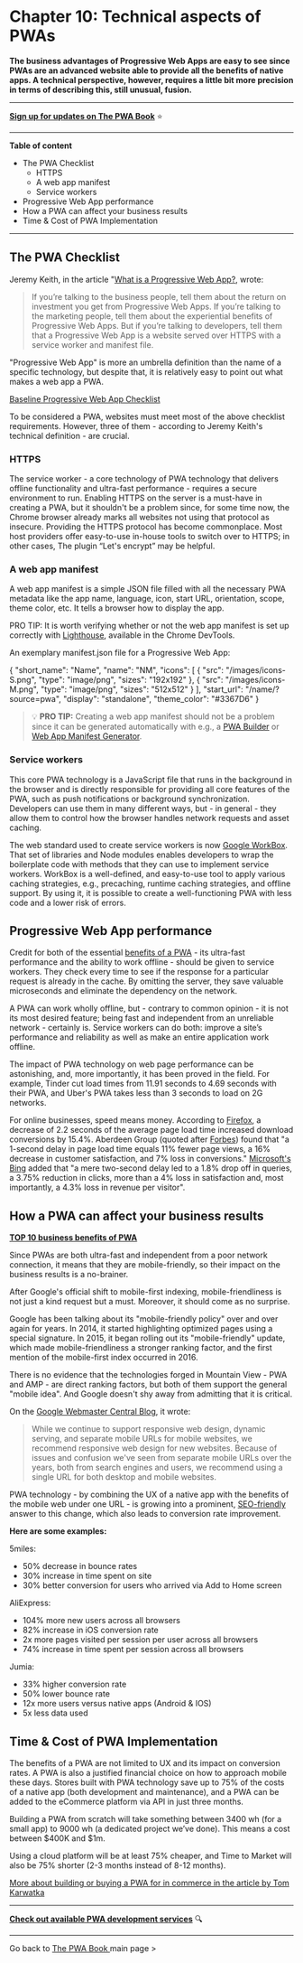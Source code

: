 ﻿# Chapter 10: Technical aspects of PWAs
 

**The business advantages of Progressive Web Apps are easy to see since PWAs are an advanced website able to provide all the benefits of native apps. A technical perspective, however, requires a little bit more precision in terms of describing this, still unusual, fusion.**

------

**[Sign up for updates on The PWA Book](https://divante.com/pwabook#form)** ⭐️   

------
 
 
**Table of content**

- The PWA Checklist
  - HTTPS
  - A web app manifest
  - Service workers
- Progressive Web App performance 
- How a PWA can affect your business results
- Time & Cost of PWA Implementation

---------

## The PWA Checklist

Jeremy Keith, in the article "[What is a Progressive Web App?](https://adactio.com/journal/13098), wrote:

>If you’re talking to the business people, tell them about the return on investment you get from Progressive Web Apps. If you’re talking to the marketing people, tell them about the experiential benefits of Progressive Web Apps. But if you’re talking to developers, tell them that a Progressive Web App is a website served over HTTPS with a service worker and manifest file.

"Progressive Web App" is more an umbrella definition than the name of a specific technology, but despite that, it is relatively easy to point out what makes a web app a PWA.

[Baseline Progressive Web App Checklist](https://developers.google.com/web/progressive-web-apps/checklist)

To be considered a PWA, websites must meet most of the above checklist requirements. However, three of them - according to Jeremy Keith's technical definition - are crucial.

### HTTPS

The service worker - a core technology of PWA technology that delivers offline functionality and ultra-fast performance - requires a secure environment to run. Enabling HTTPS on the server is a must-have in creating a PWA, but it shouldn't be a problem since, for some time now, the Chrome browser already marks all websites not using that protocol as insecure. Providing the HTTPS protocol has become commonplace. Most host providers offer easy-to-use in-house tools to switch over to HTTPS; in other cases, The plugin “Let's encrypt” may be helpful.

### A web app manifest

A web app manifest is a simple JSON file filled with all the necessary PWA metadata like the app name, language, icon, start URL, orientation, scope, theme color, etc. It tells a browser how to display the app.

PRO TIP: It is worth verifying whether or not the web app manifest is set up correctly with [Lighthouse](https://divante.com/blog/checking-up-ecommerce-with-the-lighthouse-tool/), available in the Chrome DevTools.

An exemplary manifest.json file for a Progressive Web App:
  
{
"short_name": "Name",
"name": "NM",
"icons": [
{
"src": "/images/icons-S.png",
"type": "image/png",
"sizes": "192x192"
},
{
"src": "/images/icons-M.png",
"type": "image/png",
"sizes": "512x512"
}
],
"start_url": "/name/?source=pwa",
"display": "standalone",
"theme_color": "#3367D6"
}

>💡 **PRO TIP:** Creating a web app manifest should not be a problem since it can be generated automatically with e.g., a [PWA Builder](https://www.pwabuilder.com/) or [Web App Manifest Generator](https://app-manifest.firebaseapp.com/).

### Service workers

This core PWA technology is a JavaScript file that runs in the background in the browser and is directly responsible for providing all core features of the PWA, such as push notifications or background synchronization. Developers can use them in many different ways, but - in general - they allow them to control how the browser handles network requests and asset caching.

The web standard used to create service workers is now [Google WorkBox](https://developers.google.com/web/tools/workbox). That set of libraries and Node modules enables developers to wrap the boilerplate code with methods that they can use to implement service workers. WorkBox is a well-defined, and easy-to-use tool to apply various caching strategies, e.g., precaching, runtime caching strategies, and offline support. By using it, it is possible to create a well-functioning PWA with less code and a lower risk of errors.

## Progressive Web App performance

Credit for both of the essential [benefits of a PWA](https://divante.com/pwabook/chapter/08-features-of-PWA.html#the-core-features-of-a-pwa) - its ultra-fast performance and the ability to work offline - should be given to service workers. They check every time to see if the response for a particular request is already in the cache. By omitting the server, they save valuable microseconds and eliminate the dependency on the network.

A PWA can work wholly offline, but - contrary to common opinion - it is not its most desired feature; being fast and independent from an unreliable network - certainly is. Service workers can do both: improve a site’s performance and reliability as well as make an entire application work offline.

The impact of PWA technology on web page performance can be astonishing, and, more importantly, it has been proved in the field. For example, Tinder cut load times from 11.91 seconds to 4.69 seconds with their PWA, and Uber's PWA takes less than 3 seconds to load on 2G networks.

For online businesses, speed means money. According to [Firefox](https://blog.mozilla.org/metrics/2010/04/05/firefox-page-load-speed-part-ii/), a decrease of 2.2 seconds of the average page load time increased download conversions by 15.4%. Aberdeen Group (quoted after [Forbes](https://www.forbes.com/sites/rogerdooley/2012/12/04/fast-sites/#73e3639b53cf)) found that "a 1-second delay in page load time equals 11% fewer page views, a 16% decrease in customer satisfaction, and 7% loss in conversions." [Microsoft's Bing](http://www.mcrinc.com/Documents/Newsletters/201110_why_web_performance_matters.pdf) added that "a mere two-second delay led to a 1.8% drop off in queries, a 3.75% reduction in clicks, more than a 4% loss in satisfaction and, most importantly, a 4.3% loss in revenue per visitor".


## How a PWA can affect your business results

**[TOP 10 business benefits of PWA](https://divante.com/blog/10-benefits-pwa-boost-your-business/)**

Since PWAs are both ultra-fast and independent from a poor network connection, it means that they are mobile-friendly, so their impact on the business results is a no-brainer.

After Google's official shift to mobile-first indexing, mobile-friendliness is not just a kind request but a must. Moreover, it should come as no surprise.

Google has been talking about its "mobile-friendly policy" over and over again for years. In 2014, it started highlighting optimized pages using a special signature. In 2015, it began rolling out its "mobile-friendly" update, which made mobile-friendliness a stronger ranking factor, and the first mention of the mobile-first index occurred in 2016.

There is no evidence that the technologies forged in Mountain View - PWA and AMP - are direct ranking factors, but both of them support the general "mobile idea". And Google doesn't shy away from admitting that it is critical.

On the [Google Webmaster Central Blog](https://webmasters.googleblog.com/2019/05/mobile-first-indexing-by-default-for.html), it wrote:

>While we continue to support responsive web design, dynamic serving, and separate mobile URLs for mobile websites, we recommend responsive web design for new websites. Because of issues and confusion we've seen from separate mobile URLs over the years, both from search engines and users, we recommend using a single URL for both desktop and mobile websites.

PWA technology - by combining the UX of a native app with the benefits of the mobile web under one URL - is growing into a prominent, [SEO-friendly](https://divante.co/blog/javascript-seo-pwa/) answer to this change, which also leads to conversion rate improvement.

**Here are some examples:**

5miles:

-   50% decrease in bounce rates
-    30% increase in time spent on site    
-   30% better conversion for users who arrived via Add to Home screen

AliExpress:

-   104% more new users across all browsers
-   82% increase in iOS conversion rate
-   2x more pages visited per session per user across all browsers
-   74% increase in time spent per session across all browsers

Jumia:

-   33% higher conversion rate
-   50% lower bounce rate
-   12x more users versus native apps (Android & IOS)   
-   5x less data used


## Time & Cost of PWA Implementation


The benefits of a PWA are not limited to UX and its impact on conversion rates. A PWA is also a justified financial choice on how to approach mobile these days. Stores built with PWA technology save up to 75% of the costs of a native app (both development and maintenance), and a PWA can be added to the eCommerce platform via API in just three months.

Building a PWA from scratch will take something between 3400 wh (for a small app) to 9000 wh (a dedicated project we’ve done). This means a cost between $400K and $1m.

Using a cloud platform will be at least 75% cheaper, and Time to Market will also be 75% shorter (2-3 months instead of 8-12 months).

[More about building or buying a PWA for in commerce in the article by Tom Karwatka](https://divante.com/blog/pwa-ecommerce-buy-or-build/)

---------


 **[Check out available PWA development services](https://divante.com/services/progressive-web-apps)** 🔍


---
 
 Go back to [The PWA Book ](https://divante.com/pwabook) main page >

